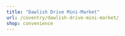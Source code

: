 ```yaml
---
title: "Dawlish Drive Mini-Market"
url: /coventry/dawlish-drive-mini-market/
shop: convenience
---
```

